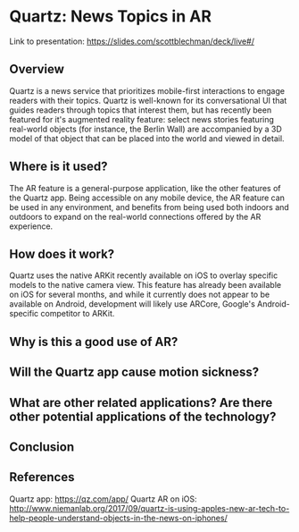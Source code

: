 # Quartz: News Topics in AR

Link to presentation: https://slides.com/scottblechman/deck/live#/

## Overview
Quartz is a news service that prioritizes mobile-first interactions to engage readers with their topics. Quartz is well-known for its conversational UI that guides readers through topics that interest them, but has recently been featured for it's augmented reality feature: select news stories featuring real-world objects (for instance, the Berlin Wall) are accompanied by a 3D model of that object that can be placed into the world and viewed in detail.

## Where is it used?
The AR feature is a general-purpose application, like the other features of the Quartz app. Being accessible on any mobile device, the AR feature can be used in any environment, and benefits from being used both indoors and outdoors to expand on the real-world connections offered by the AR experience.

## How does it work?
Quartz uses the native ARKit recently available on iOS to overlay specific models to the native camera view. This feature has already been available on iOS for several months, and while it currently does not appear to be available on Android, development will likely use ARCore, Google's Android-specific competitor to ARKit.

## Why is this a good use of AR?

## Will the Quartz app cause motion sickness?

## What are other related applications? Are there other potential applications of the technology?

## Conclusion

## References
Quartz app: https://qz.com/app/
Quartz AR on iOS: http://www.niemanlab.org/2017/09/quartz-is-using-apples-new-ar-tech-to-help-people-understand-objects-in-the-news-on-iphones/
